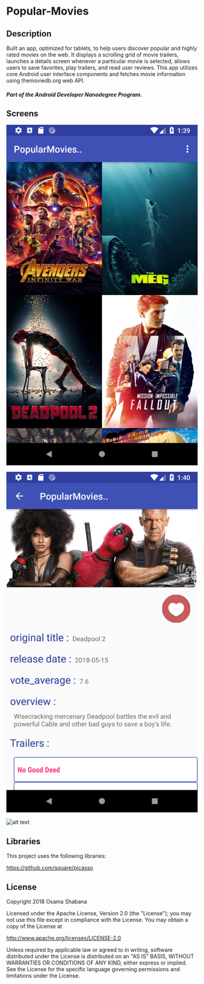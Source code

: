 # Popular-Movies

## Description
Built an app, optimized for tablets, to help users discover popular and highly rated movies on the web. It displays a scrolling grid of movie trailers, launches a details screen whenever a particular movie is selected, allows users to save favorites, play trailers, and read user reviews. This app utilizes core Android user interface components and fetches movie information using themoviedb.org web API.

#### *Part of the Android Developer Nanodegree Program.*

## Screens
![alt text](https://github.com/osamashabana95/Popular-Movies/blob/master/Main%20Activity.png)

![alt text](https://github.com/osamashabana95/Popular-Movies/blob/master/Details%20Activity.png)

![alt text](https://github.com/osamashabana95/Popular-Movies/blob/master/Tablets.png)

## Libraries
This project uses the following libraries:

https://github.com/square/picasso

## License
Copyright 2018 Osama Shabana

Licensed under the Apache License, Version 2.0 (the "License");
you may not use this file except in compliance with the License.
You may obtain a copy of the License at

   http://www.apache.org/licenses/LICENSE-2.0

Unless required by applicable law or agreed to in writing, software
distributed under the License is distributed on an "AS IS" BASIS,
WITHOUT WARRANTIES OR CONDITIONS OF ANY KIND, either express or implied.
See the License for the specific language governing permissions and
limitations under the License.

